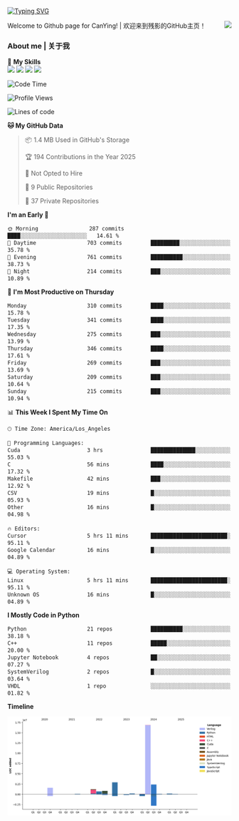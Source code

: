 [![Typing SVG](https://readme-typing-svg.herokuapp.com?size=25&duration=3500&color=00FFFF&vCenter=true&width=250&height=40&lines=Hi+Welcome+%F0%9F%91%8B%F0%9F%8F%BB;I'm+CanYing|残影)](https://git.io/typing-svg)

<a href="#">
  <img align="right" src="https://github-readme-stats.vercel.app/api?username=CanYing0913&count_private=true&rank_icon=github&show_icons=true&bg_color=15,f2f7fd,E0EAFC&" />
</a>

Welcome to Github page for CanYing! | 欢迎来到残影的GitHub主页！

### About me | 关于我

🌟 **My Skills**  
![](https://img.shields.io/badge/-C-A8B9CC?style=flat-square&logo=C&logoColor=fff)
![](https://img.shields.io/badge/-C++-00599C?style=flat-square&logo=Cpp&logoColor=fff)
![](https://img.shields.io/badge/-Python-3776AB?style=flat-square&logo=Python&logoColor=fff)
![](https://img.shields.io/badge/-Linux-000000?style=flat-square&logo=Linux&logoColor=fff)

<!--START_SECTION:waka-->
![Code Time](http://img.shields.io/badge/Code%20Time-1%2C695%20hrs%2045%20mins-blue)

![Profile Views](http://img.shields.io/badge/Profile%20Views-0-blue)

![Lines of code](https://img.shields.io/badge/From%20Hello%20World%20I%27ve%20Written-26.9%20million%20lines%20of%20code-blue)

**🐱 My GitHub Data** 

> 📦 1.4 MB Used in GitHub's Storage 
 > 
> 🏆 194 Contributions in the Year 2025
 > 
> 🚫 Not Opted to Hire
 > 
> 📜 9 Public Repositories 
 > 
> 🔑 37 Private Repositories 
 > 
**I'm an Early 🐤** 

```text
🌞 Morning                287 commits         ████░░░░░░░░░░░░░░░░░░░░░   14.61 % 
🌆 Daytime                703 commits         █████████░░░░░░░░░░░░░░░░   35.78 % 
🌃 Evening                761 commits         ██████████░░░░░░░░░░░░░░░   38.73 % 
🌙 Night                  214 commits         ███░░░░░░░░░░░░░░░░░░░░░░   10.89 % 
```
📅 **I'm Most Productive on Thursday** 

```text
Monday                   310 commits         ████░░░░░░░░░░░░░░░░░░░░░   15.78 % 
Tuesday                  341 commits         ████░░░░░░░░░░░░░░░░░░░░░   17.35 % 
Wednesday                275 commits         ███░░░░░░░░░░░░░░░░░░░░░░   13.99 % 
Thursday                 346 commits         ████░░░░░░░░░░░░░░░░░░░░░   17.61 % 
Friday                   269 commits         ███░░░░░░░░░░░░░░░░░░░░░░   13.69 % 
Saturday                 209 commits         ███░░░░░░░░░░░░░░░░░░░░░░   10.64 % 
Sunday                   215 commits         ███░░░░░░░░░░░░░░░░░░░░░░   10.94 % 
```


📊 **This Week I Spent My Time On** 

```text
🕑︎ Time Zone: America/Los_Angeles

💬 Programming Languages: 
Cuda                     3 hrs               ██████████████░░░░░░░░░░░   55.03 % 
C                        56 mins             ████░░░░░░░░░░░░░░░░░░░░░   17.32 % 
Makefile                 42 mins             ███░░░░░░░░░░░░░░░░░░░░░░   12.92 % 
CSV                      19 mins             █░░░░░░░░░░░░░░░░░░░░░░░░   05.93 % 
Other                    16 mins             █░░░░░░░░░░░░░░░░░░░░░░░░   04.98 % 

🔥 Editors: 
Cursor                   5 hrs 11 mins       ████████████████████████░   95.11 % 
Google Calendar          16 mins             █░░░░░░░░░░░░░░░░░░░░░░░░   04.89 % 

💻 Operating System: 
Linux                    5 hrs 11 mins       ████████████████████████░   95.11 % 
Unknown OS               16 mins             █░░░░░░░░░░░░░░░░░░░░░░░░   04.89 % 
```

**I Mostly Code in Python** 

```text
Python                   21 repos            ██████████░░░░░░░░░░░░░░░   38.18 % 
C++                      11 repos            █████░░░░░░░░░░░░░░░░░░░░   20.00 % 
Jupyter Notebook         4 repos             ██░░░░░░░░░░░░░░░░░░░░░░░   07.27 % 
SystemVerilog            2 repos             █░░░░░░░░░░░░░░░░░░░░░░░░   03.64 % 
VHDL                     1 repo              ░░░░░░░░░░░░░░░░░░░░░░░░░   01.82 % 
```



**Timeline**

![Lines of Code chart](https://raw.githubusercontent.com/CanYing0913/CanYing0913/master/assets/bar_graph.png)


<!--END_SECTION:waka-->
